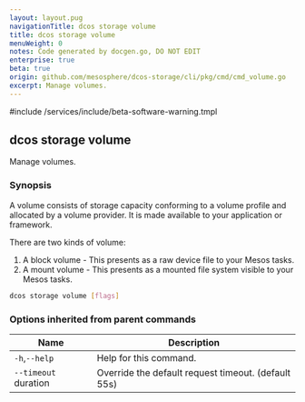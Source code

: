 ```yaml
---
layout: layout.pug
navigationTitle: dcos storage volume
title: dcos storage volume
menuWeight: 0
notes: Code generated by docgen.go, DO NOT EDIT
enterprise: true
beta: true
origin: github.com/mesosphere/dcos-storage/cli/pkg/cmd/cmd_volume.go
excerpt: Manage volumes.
---
```

#include /services/include/beta-software-warning.tmpl

## dcos storage volume

Manage volumes.

### Synopsis

A volume consists of storage capacity conforming to a volume profile and
allocated by a volume provider. It is made available to your application or
framework.

There are two kinds of volume:

1. A block volume - This presents as a raw device file to your Mesos tasks.
2. A mount volume - This presents as a mounted file system visible to your Mesos
tasks.

```bash
dcos storage volume [flags]
```

### Options inherited from parent commands

Name | Description
--- | ---
`-h`,`--help` | Help for this command.
`--timeout` duration | Override the default request timeout. (default 55s)

